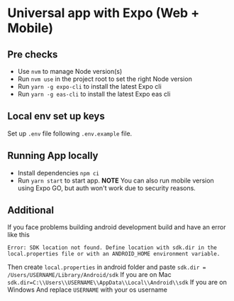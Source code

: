 # Universal app with Expo (Web + Mobile)

## Pre checks

- Use `nvm` to manage Node version(s)
- Run `nvm use` in the project root to set the right Node version
- Run `yarn -g expo-cli` to install the latest Expo cli
- Run `yarn -g eas-cli` to install the latest Expo eas cli

## Local env set up keys

Set up `.env` file following `.env.example` file.

## Running App locally

- Install dependencies `npm ci`
- Run `yarn start` to start app.
  **NOTE** You can also run mobile version using Expo GO, but auth won't work due to security reasons.

## Additional

If you face problems building android development build and have an error like this

```
Error: SDK location not found. Define location with sdk.dir in the local.properties file or with an ANDROID_HOME environment variable.
```

Then create `local.properties` in android folder and paste
`sdk.dir = /Users/USERNAME/Library/Android/sdk` If you are on Mac
`sdk.dir=C:\\Users\\USERNAME\\AppData\\Local\\Android\\sdk` If you are on Windows
And replace `USERNAME` with your os username
